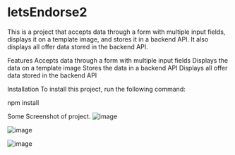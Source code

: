 # letsEndorse2
This is a project that accepts data through a form with multiple input fields, displays it on a template image, and stores it in a backend API. It also displays all offer data stored in the backend API.


Features
Accepts data through a form with multiple input fields
Displays the data on a template image
Stores the data in a backend API
Displays all offer data stored in the backend API

Installation
To install this project, run the following command:

npm install 

Some Screenshot of project.
![image](https://github.com/Malik04121/letsEndorse2/assets/105594908/4feba9cf-91c7-48a7-b906-31d5d75cd4d0)

![image](https://github.com/Malik04121/letsEndorse2/assets/105594908/a7837e9f-23c6-4164-95e7-12b082c017a3)

![image](https://github.com/Malik04121/letsEndorse2/assets/105594908/eb92f6ce-027d-4866-9fd1-cf72a79d4fb3)

